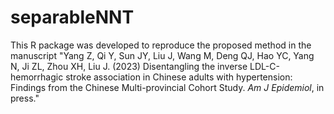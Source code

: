 # separableNNT

This R package was developed to reproduce the proposed method in the manuscript "Yang Z, Qi Y, Sun JY, Liu J, Wang M, Deng QJ, Hao YC, Yang N, Ji ZL, Zhou XH, Liu J. (2023) Disentangling the inverse LDL-C-hemorrhagic stroke association in Chinese adults with hypertension: Findings from the Chinese Multi-provincial Cohort Study. *Am J Epidemiol*, in press."
